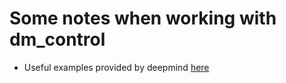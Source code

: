 # Some notes when working with dm_control

* Useful examples provided by deepmind [here](https://colab.research.google.com/github/google-deepmind/dm_control/blob/main/tutorial.ipynb#scrollTo=uCJQlv3cQcJQ)